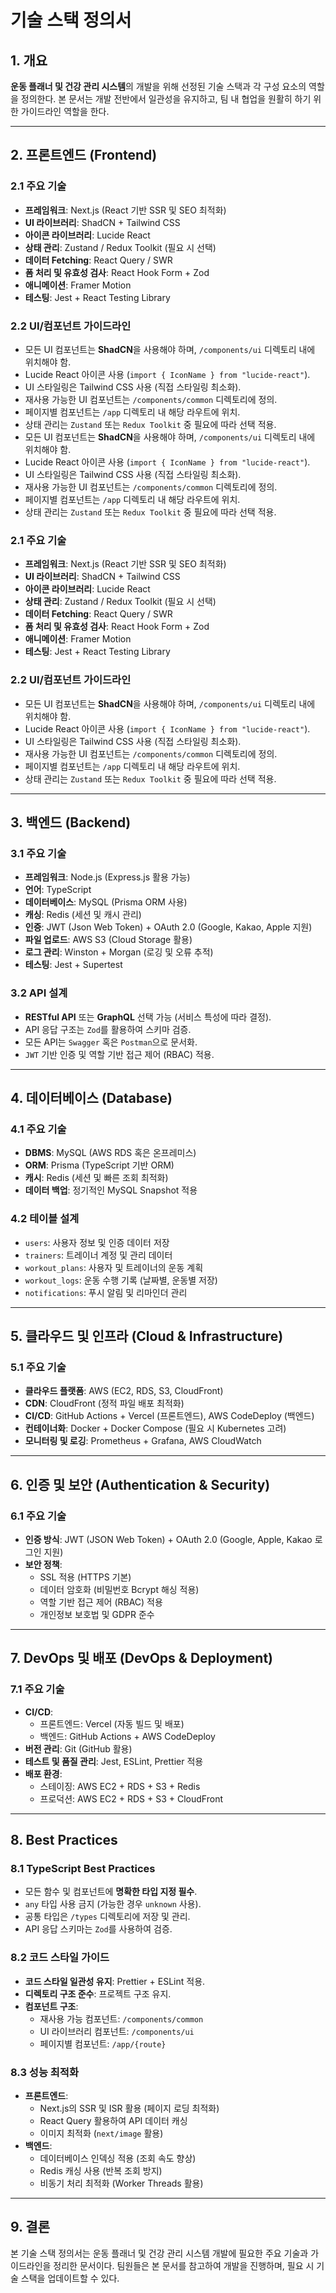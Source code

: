 # 기술 스택 정의서

## 1. 개요
**운동 플래너 및 건강 관리 시스템**의 개발을 위해 선정된 기술 스택과 각 구성 요소의 역할을 정의한다. 본 문서는 개발 전반에서 일관성을 유지하고, 팀 내 협업을 원활히 하기 위한 가이드라인 역할을 한다.

---

## 2. 프론트엔드 (Frontend)
### 2.1 주요 기술
- **프레임워크**: Next.js (React 기반 SSR 및 SEO 최적화)
- **UI 라이브러리**: ShadCN + Tailwind CSS
- **아이콘 라이브러리**: Lucide React
- **상태 관리**: Zustand / Redux Toolkit (필요 시 선택)
- **데이터 Fetching**: React Query / SWR
- **폼 처리 및 유효성 검사**: React Hook Form + Zod
- **애니메이션**: Framer Motion
- **테스팅**: Jest + React Testing Library

### 2.2 UI/컴포넌트 가이드라인
- 모든 UI 컴포넌트는 **ShadCN**을 사용해야 하며, `/components/ui` 디렉토리 내에 위치해야 함.
- Lucide React 아이콘 사용 (`import { IconName } from "lucide-react"`).
- UI 스타일링은 Tailwind CSS 사용 (직접 스타일링 최소화).
- 재사용 가능한 UI 컴포넌트는 `/components/common` 디렉토리에 정의.
- 페이지별 컴포넌트는 `/app` 디렉토리 내 해당 라우트에 위치.
- 상태 관리는 `Zustand` 또는 `Redux Toolkit` 중 필요에 따라 선택 적용.
- 모든 UI 컴포넌트는 **ShadCN**을 사용해야 하며, `/components/ui` 디렉토리 내에 위치해야 함.
- Lucide React 아이콘 사용 (`import { IconName } from "lucide-react"`).
- UI 스타일링은 Tailwind CSS 사용 (직접 스타일링 최소화).
- 재사용 가능한 UI 컴포넌트는 `/components/common` 디렉토리에 정의.
- 페이지별 컴포넌트는 `/app` 디렉토리 내 해당 라우트에 위치.
- 상태 관리는 `Zustand` 또는 `Redux Toolkit` 중 필요에 따라 선택 적용.
### 2.1 주요 기술
- **프레임워크**: Next.js (React 기반 SSR 및 SEO 최적화)
- **UI 라이브러리**: ShadCN + Tailwind CSS
- **아이콘 라이브러리**: Lucide React
- **상태 관리**: Zustand / Redux Toolkit (필요 시 선택)
- **데이터 Fetching**: React Query / SWR
- **폼 처리 및 유효성 검사**: React Hook Form + Zod
- **애니메이션**: Framer Motion
- **테스팅**: Jest + React Testing Library

### 2.2 UI/컴포넌트 가이드라인
- 모든 UI 컴포넌트는 **ShadCN**을 사용해야 하며, `/components/ui` 디렉토리 내에 위치해야 함.
- Lucide React 아이콘 사용 (`import { IconName } from "lucide-react"`).
- UI 스타일링은 Tailwind CSS 사용 (직접 스타일링 최소화).
- 재사용 가능한 UI 컴포넌트는 `/components/common` 디렉토리에 정의.
- 페이지별 컴포넌트는 `/app` 디렉토리 내 해당 라우트에 위치.
- 상태 관리는 `Zustand` 또는 `Redux Toolkit` 중 필요에 따라 선택 적용.

---

## 3. 백엔드 (Backend)
### 3.1 주요 기술
- **프레임워크**: Node.js (Express.js 활용 가능)
- **언어**: TypeScript
- **데이터베이스**: MySQL (Prisma ORM 사용)
- **캐싱**: Redis (세션 및 캐시 관리)
- **인증**: JWT (Json Web Token) + OAuth 2.0 (Google, Kakao, Apple 지원)
- **파일 업로드**: AWS S3 (Cloud Storage 활용)
- **로그 관리**: Winston + Morgan (로깅 및 오류 추적)
- **테스팅**: Jest + Supertest

### 3.2 API 설계
- **RESTful API** 또는 **GraphQL** 선택 가능 (서비스 특성에 따라 결정).
- API 응답 구조는 `Zod`를 활용하여 스키마 검증.
- 모든 API는 `Swagger` 혹은 `Postman`으로 문서화.
- `JWT` 기반 인증 및 역할 기반 접근 제어 (RBAC) 적용.

---

## 4. 데이터베이스 (Database)
### 4.1 주요 기술
- **DBMS**: MySQL (AWS RDS 혹은 온프레미스)
- **ORM**: Prisma (TypeScript 기반 ORM)
- **캐시**: Redis (세션 및 빠른 조회 최적화)
- **데이터 백업**: 정기적인 MySQL Snapshot 적용

### 4.2 테이블 설계
- `users`: 사용자 정보 및 인증 데이터 저장
- `trainers`: 트레이너 계정 및 관리 데이터
- `workout_plans`: 사용자 및 트레이너의 운동 계획
- `workout_logs`: 운동 수행 기록 (날짜별, 운동별 저장)
- `notifications`: 푸시 알림 및 리마인더 관리

---

## 5. 클라우드 및 인프라 (Cloud & Infrastructure)
### 5.1 주요 기술
- **클라우드 플랫폼**: AWS (EC2, RDS, S3, CloudFront)
- **CDN**: CloudFront (정적 파일 배포 최적화)
- **CI/CD**: GitHub Actions + Vercel (프론트엔드), AWS CodeDeploy (백엔드)
- **컨테이너화**: Docker + Docker Compose (필요 시 Kubernetes 고려)
- **모니터링 및 로깅**: Prometheus + Grafana, AWS CloudWatch

---

## 6. 인증 및 보안 (Authentication & Security)
### 6.1 주요 기술
- **인증 방식**: JWT (JSON Web Token) + OAuth 2.0 (Google, Apple, Kakao 로그인 지원)
- **보안 정책**:
  - SSL 적용 (HTTPS 기본)
  - 데이터 암호화 (비밀번호 Bcrypt 해싱 적용)
  - 역할 기반 접근 제어 (RBAC) 적용
  - 개인정보 보호법 및 GDPR 준수

---

## 7. DevOps 및 배포 (DevOps & Deployment)
### 7.1 주요 기술
- **CI/CD**:
  - 프론트엔드: Vercel (자동 빌드 및 배포)
  - 백엔드: GitHub Actions + AWS CodeDeploy
- **버전 관리**: Git (GitHub 활용)
- **테스트 및 품질 관리**: Jest, ESLint, Prettier 적용
- **배포 환경**:
  - 스테이징: AWS EC2 + RDS + S3 + Redis
  - 프로덕션: AWS EC2 + RDS + S3 + CloudFront

---

## 8. Best Practices
### 8.1 TypeScript Best Practices
- 모든 함수 및 컴포넌트에 **명확한 타입 지정 필수**.
- `any` 타입 사용 금지 (가능한 경우 `unknown` 사용).
- 공통 타입은 `/types` 디렉토리에 저장 및 관리.
- API 응답 스키마는 `Zod`를 사용하여 검증.

### 8.2 코드 스타일 가이드
- **코드 스타일 일관성 유지**: Prettier + ESLint 적용.
- **디렉토리 구조 준수**: 프로젝트 구조 유지.
- **컴포넌트 구조**:
  - 재사용 가능 컴포넌트: `/components/common`
  - UI 라이브러리 컴포넌트: `/components/ui`
  - 페이지별 컴포넌트: `/app/{route}`

### 8.3 성능 최적화
- **프론트엔드**:
  - Next.js의 SSR 및 ISR 활용 (페이지 로딩 최적화)
  - React Query 활용하여 API 데이터 캐싱
  - 이미지 최적화 (`next/image` 활용)
- **백엔드**:
  - 데이터베이스 인덱싱 적용 (조회 속도 향상)
  - Redis 캐싱 사용 (반복 조회 방지)
  - 비동기 처리 최적화 (Worker Threads 활용)

---

## 9. 결론
본 기술 스택 정의서는 운동 플래너 및 건강 관리 시스템 개발에 필요한 주요 기술과 가이드라인을 정리한 문서이다. 팀원들은 본 문서를 참고하여 개발을 진행하며, 필요 시 기술 스택을 업데이트할 수 있다.


